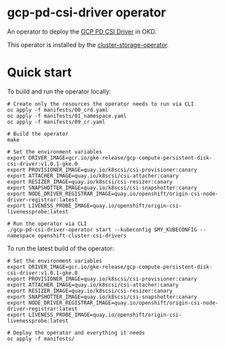 # gcp-pd-csi-driver operator

An operator to deploy the [GCP PD CSI Driver](https://github.com/openshift/gcp-pd-csi-driver) in OKD.

This operator is installed by the [cluster-storage-operator](https://github.com/openshift/cluster-storage-operator).

# Quick start

To build and run the operator locally:

```shell
# Create only the resources the operator needs to run via CLI
oc apply -f manifests/00_crd.yaml
oc apply -f manifests/01_namespace.yaml
oc apply -f manifests/09_cr.yaml

# Build the operator
make

# Set the environment variables
export DRIVER_IMAGE=gcr.io/gke-release/gcp-compute-persistent-disk-csi-driver:v1.0.1-gke.0
export PROVISIONER_IMAGE=quay.io/k8scsi/csi-provisioner:canary
export ATTACHER_IMAGE=quay.io/k8scsi/csi-attacher:canary
export RESIZER_IMAGE=quay.io/k8scsi/csi-resizer:canary
export SNAPSHOTTER_IMAGE=quay.io/k8scsi/csi-snapshotter:canary
export NODE_DRIVER_REGISTRAR_IMAGE=quay.io/openshift/origin-csi-node-driver-registrar:latest
export LIVENESS_PROBE_IMAGE=quay.io/openshift/origin-csi-livenessprobe:latest

# Run the operator via CLI
./gcp-pd-csi-driver-operator start --kubeconfig $MY_KUBECONFIG --namespace openshift-cluster-csi-drivers
```

To run the latest build of the operator:

```shell
# Set the environment variables
export DRIVER_IMAGE=gcr.io/gke-release/gcp-compute-persistent-disk-csi-driver:v1.0.1-gke.0
export PROVISIONER_IMAGE=quay.io/k8scsi/csi-provisioner:canary
export ATTACHER_IMAGE=quay.io/k8scsi/csi-attacher:canary
export RESIZER_IMAGE=quay.io/k8scsi/csi-resizer:canary
export SNAPSHOTTER_IMAGE=quay.io/k8scsi/csi-snapshotter:canary
export NODE_DRIVER_REGISTRAR_IMAGE=quay.io/openshift/origin-csi-node-driver-registrar:latest
export LIVENESS_PROBE_IMAGE=quay.io/openshift/origin-csi-livenessprobe:latest

# Deploy the operator and everything it needs
oc apply -f manifests/
```
